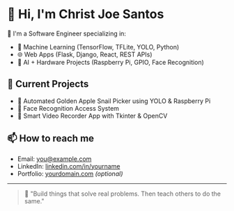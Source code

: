 # 👋 Hi, I'm Christ Joe Santos

🚀 I'm a Software Engineer specializing in:
- 🤖 Machine Learning (TensorFlow, TFLite, YOLO, Python)
- 🌐 Web Apps (Flask, Django, React, REST APIs)
- 🧠 AI + Hardware Projects (Raspberry Pi, GPIO, Face Recognition)

## 🌱 Current Projects
- 🐌 Automated Golden Apple Snail Picker using YOLO & Raspberry Pi
- 🔐 Face Recognition Access System
- 🎥 Smart Video Recorder App with Tkinter & OpenCV

## 📫 How to reach me
- Email: you@example.com
- LinkedIn: [linkedin.com/in/yourname](https://linkedin.com/in/yourname)
- Portfolio: [yourdomain.com](https://yourdomain.com) *(optional)*

---

> 🧠 "Build things that solve real problems. Then teach others to do the same."  
